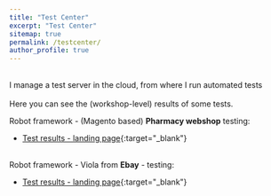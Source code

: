 ```yaml
---
title: "Test Center"
excerpt: "Test Center"
sitemap: true
permalink: /testcenter/
author_profile: true
---
```

<br>
I manage a test server in the cloud, from where I run automated tests<br><br>
Here you can see the (workshop-level) results of some tests.

Robot framework - (Magento based) **Pharmacy webshop** testing:<br>
- [Test results - landing page](http://94.177.227.10/log/secretlink.html){:target="_blank"}<br><br>

Robot framework - Viola from **Ebay** - testing:<br>
- [Test results - landing page](http://94.177.227.10/log2/secretlink.html){:target="_blank"}<br><br>

